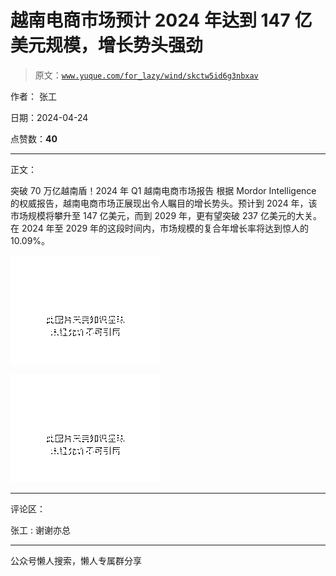 # 越南电商市场预计 2024 年达到 147 亿美元规模，增长势头强劲

> 原文：[`www.yuque.com/for_lazy/wind/skctw5id6g3nbxav`](https://www.yuque.com/for_lazy/wind/skctw5id6g3nbxav)

作者： 张工

日期：2024-04-24

点赞数：**40**

* * *

正文：

突破 70 万亿越南盾！2024 年 Q1 越南电商市场报告 根据 Mordor
Intelligence 的权威报告，越南电商市场正展现出令人瞩目的增长势头。预计到 2024 年，该市场规模将攀升至 147 亿美元，而到 2029 年，更有望突破 237 亿美元的大关。在 2024 年至 2029 年的这段时间内，市场规模的复合年增长率将达到惊人的 10.09%。

![](img/e9b4f4b3bb0a585955873c5d0036ad37.png)

![](img/c1a7b9bd079df0fa569391b92793edba.png)

* * *

评论区：

张工 : 谢谢亦总

* * *

公众号懒人搜索，懒人专属群分享